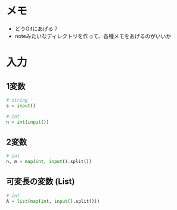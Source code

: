 # メモ
- どうGitにあげる？
- noteみたいなディレクトリを作って、各種メモをあげるのがいいか

# 入力

## 1変数

```python
# string
s = input()

# int
n = int(input())
```

## 2変数
```python
# int
n, m = map(int, input().split())
```


## 可変長の変数 (List)

```python
# int
A = list(map(int, input().split()))
```
